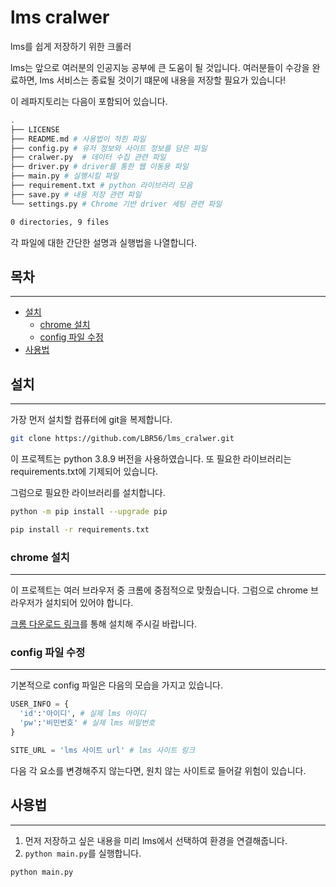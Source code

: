 # lms cralwer

lms를 쉽게 저장하기 위한 크롤러

lms는 앞으로 여러분의 인공지능 공부에 큰 도움이 될 것입니다. 여러분들이 수강을 완료하면, lms 서비스는 종료될 것이기 떄문에 내용을 저장할 필요가 있습니다!

이 레파지토리는 다음이 포함되어 있습니다.

```bash
.
├── LICENSE
├── README.md # 사용법이 적힌 파일
├── config.py # 유저 정보와 사이트 정보를 담은 파일
├── cralwer.py  # 데이터 수집 관련 파일
├── driver.py # driver를 통한 웹 이동용 파일
├── main.py # 실행시킬 파일
├── requirement.txt # python 라이브러리 모음
├── save.py # 내용 저장 관련 파일
└── settings.py # Chrome 기반 driver 세팅 관련 파일

0 directories, 9 files
```

각 파일에 대한 간단한 설명과 실행법을 나열합니다.

## 목차

***

- [설치](#설치)
  - [chrome 설치](#chrome-설치)
  - [config 파일 수정](#config-파일-수정)
- [사용법](#사용법)

## 설치

***

가장 먼저 설치할 컴퓨터에 git을 복제합니다.

```bash
git clone https://github.com/LBR56/lms_cralwer.git
```

이 프로젝트는 python 3.8.9 버전을 사용하였습니다. 또 필요한 라이브러리는 requirements.txt에 기제되어 있습니다.

그럼으로 필요한 라이브러리를 설치합니다.

```bash
python -m pip install --upgrade pip
```

```bash
pip install -r requirements.txt
```

### chrome 설치

***

이 프로젝트는 여러 브라우저 중 크롬에 중점적으로 맞췄습니다. 그럼으로 chrome 브라우저가 설치되어 있어야 합니다.

[크롬 다운로드 링크](https://www.google.com/intl/ko_kr/chrome/)를 통해 설치해 주시길 바랍니다.

### config 파일 수정

***

기본적으로 config 파일은 다음의 모습을 가지고 있습니다.

```python
USER_INFO = {
  'id':'아이디', # 실제 lms 아이디
  'pw':'비민번호' # 실제 lms 비밀번호
}

SITE_URL = 'lms 사이트 url' # lms 사이트 링크
```

다음 각 요소를 변경해주지 않는다면, 원치 않는 사이트로 들어갈 위험이 있습니다.

## 사용법

***

1. 먼저 저장하고 싶은 내용을 미리 lms에서 선택하여 환경을 연결해줍니다.
2. ```python main.py```를 실행합니다.

```bash
python main.py
```
